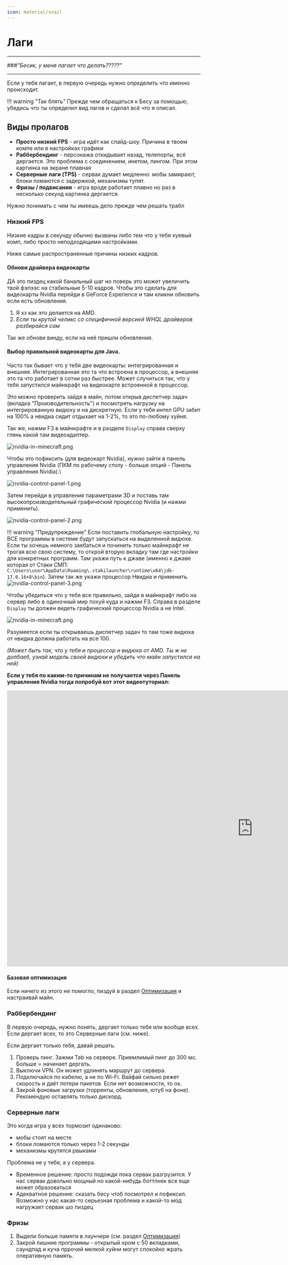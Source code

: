 ```yaml
---
icon: material/snail
---
```


# Лаги

---

###_"Бесик, у меня лагает что делать?????"_

---

Если у тебя лагает, в первую очередь нужно определить что именно происходит. 

!!! warning "Так блять"
    Прежде чем обращаться к Бесу за помощью, убедись что ты определил вид лагов и сделал всё что я описал.

## Виды пролагов

- **Просто низкий FPS** - игра идёт как слайд-шоу. Причина в твоем компе или в настройках графики
- **Раббербендинг** - персонажа откидывает назад, телепорты, всё дергается. Это проблема с соединением, инетом, пингом. При этом картинка на экране плавная
- **Серверные лаги (TPS)** - сервак думает медленно: мобы замирают, блоки ломаются с задержкой, механизмы тупят.
- **Фризы / подвисания** - игра вроде работает плавно но раз в несколько секунд картинка дергается.

Нужно понимать с чем ты имеешь дело прежде чем решать трабл

### Низкий FPS 

Низкие кадры в секунду обычно вызваны либо тем что у тебя хуевый комп, либо просто неподходящими настройками.

Ниже самые распространенные причины низких кадров.

#### Обнови драйвера видеокарты

ДА это пиздец какой банальный шаг но поверь это может увеличить твой фэпээс на стабильные 5-10 кадров.
Чтобы это сделать для видеокарты Nvidia перейди в GeForce Experience и там кликни обновить если есть обновления.

1. Я хз как это делается на AMD.
2. _Если ты крутой челикс со специфичной версией WHQL драйверов разбирайся сам_

Так же обнови винду, если на неё пришли обновления.

#### Выбор правильной видеокарты для Java. 

Часто так бывает что у тебя две видеокарты: интегрированная и внешняя. 
Интегрированная это та что встроена в процессор, а внешняя это та что работает в сотни раз быстрее.
Может случиться так, что у тебя запустился майнкрафт на видеокарте встроенной в процессор.

Это можно проверить зайдя в майн, потом открыв диспетчер задач (вкладка "Производительность") и посмотреть нагрузку на интегрированную видюху и на дискретную.
Если у тебя интел GPU забит на 100% а нвидиа сидит отдыхает на 1-2%, то это по-любому хуйня.

Так же, нажми F3 в майнкрафте и в разделе `Display` справа сверху глянь какой там видеоадаптер.

![nvidia-in-minecraft.png](../../assets/img/help/nvidia-in-minecraft.png)

Чтобы это пофиксить (для видеокарт Nvidia), нужно зайти в панель управления Nvidia (ПКМ по рабочему столу - больше опций - Панель управления Nvidia).\

![nvidia-control-panel-1.png](../../assets/img/help/nvidia-control-panel-1.png)

Затем перейди в управления параметрами 3D и поставь там высокопроизводительный графический процессор Nvidia (и нажми применить).

![nvidia-control-panel-2.png](../../assets/img/help/nvidia-control-panel-2.png)


!!! warning "Предупреждение"
    Если поставить глобальную настройку, то ВСЕ программы в системе будут запускаться на выделенной видюхе.\
    Если ты хочешь немного заебаться и починить только майнкрафт не трогая всю свою систему, то открой вторую вкладку там где настройки для конкретных программ.
    Там укажи путь к джаве (именно к джаве которая от Стаки СМП: `C:\Users\user\AppData\Roaming\.stakilauncher\runtime\x64\jdk-17.0.16+8\bin`).
    Затем так же укажи процессор Нвидиа и применить.
    ![nvidia-control-panel-3.png](../../assets/img/help/nvidia-control-panel-3.png)

Чтобы убедиться что у тебя все правильно, зайди в майнкрафт либо на сервер либо в одиночный мир похуй куда и нажми F3.
Справа в разделе `Display` ты должен видеть графический процессор Nvidia а не Intel.

![nvidia-in-minecraft.png](../../assets/img/help/nvidia-in-minecraft.png)

Разумеется если ты открываешь диспетчер задач то там тоже видюха от нвидиа должна работать на все 100.

_(Может быть так, что у тебя и процессор и видюха от AMD. Ты ж не долбаеб, узнай модель своей видюхи и убедить что майн запустился на ней)_

**Если у тебя по каким-то причинам не получается через Панель управления Nvidia тогда попробуй вот этот видеотуториал:**
<div class="video-wrapper">
  <iframe width="1280" height="720" src="https://www.youtube.com/embed/_KSBj1jSeis" frameborder="0" allowfullscreen></iframe>
</div>

#### Базовая оптимизация

Если ничего из этого не помогло, пиздуй в раздел [Оптимизация](../optimization.md) и настраивай майн.

### Раббербендинг

В первую очередь, нужно понять, дергает только тебя или вообще всех. Если дергает всех, то это Серверные лаги (см. ниже).

Если дергает только тебя, давай решать.

1. Проверь пинг. Зажми Tab на сервере. Приемлимый пинг до 300 мс. Больше = начинает дергать.
2. Выключи VPN. Он может удлинять маршрут до сервера.
3. Подключайся по кабелю, а не по Wi-Fi. Вайфай сильно режет скорость и даёт потери пакетов. Если нет возможности, то ок.
4. Закрой фоновые загрузки (торренты, обновления, ютуб на фоне). Рекомендую оставлять только дискорд.

### Серверные лаги

Это когда игра у всех тормозит одинаково:
- мобы стоят на месте
- блоки ломаются только через 1-2 секунды
- механизмы крутятся рвыками

Проблема не у тебя, а у сервера.

- Временное решение: просто подожди пока сервак разгрузится. У нас сервак довольно мощный но какой-нибудь боттлнек все еще может образоваться
- Адекватное решение: сказать бесу чтоб посмотрел и пофиксил. Возможно у нас какая-то серьезная проблема и какой-то мод нагружает сервак шо пиздец

### Фризы 

1. Выдели больше памяти в лаунчере (см. раздел [Оптимизация](../optimization.md))
2. Закрой лишние программы - открытый хром с 50 вкладками, саундпад и куча пррочей мелкой хуйни могут спокойно жрать оперативную память.
